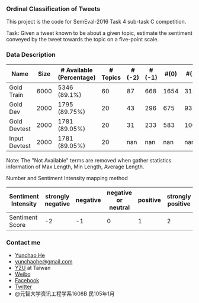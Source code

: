 ### Ordinal Classification of Tweets

This project is the code for SemEval-2016 Task 4 sub-task C competition.

Task: Given a tweet known to be about a given topic, estimate the sentiment conveyed by the tweet towards the topic on a five-point scale.

### Data Description

|Name|Size|# Available (Percentage)|# Topics|#(-2)|#(-1)|#(0) |#(1)|#(2)|Max Length|Min Length|Average Length|
|------|------|------|------|------|------|------|------|------|------|------|------|
|Gold Train|6000|5346 (89.1%)|60|87|668|1654|3154|437|34|5|19.49|
|Gold Dev|2000|1795 (89.75%)|20|43|296|675|933|53|31|6|19.58|
|Gold Devtest|2000|1781 (89.05%)|20|31|233|583|1005|148|31|5|19.69|
|Input Devtest|2000|1781 (89.05%)|20|nan|nan|nan|nan|nan|31|5|19.69|

Note: The "Not Available" terms are removed when gather statistics information of Max Length, Min Length, Average Length.

Number and Sentiment Intensity mapping method

|Sentiment Intensity|strongly negative|negative|negative or neutral|positive|strongly positive|
|------|------|------|------|------|------|
|Sentiment Score|-2|-1|0|1|2|
### Contact me

* [Yunchao He](https://plus.google.com/+YunchaoHe)
* yunchaohe@gmail.com
* [YZU](http://www.yzu.edu.tw/) at Taiwan
* [Weibo](http://weibo.com/heyunchao)
* [Facebook](https://www.facebook.com/yunchao.h)
* [Twitter](https://twitter.com/candlewill)
* @元智大学资讯工程学系1608B 民105年1月